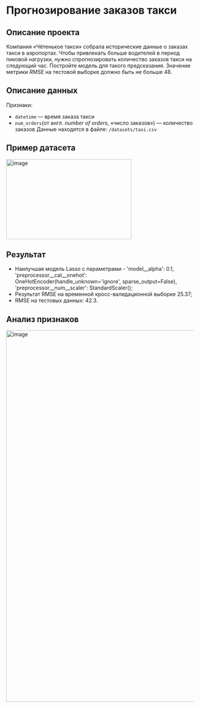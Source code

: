 # Прогнозирование заказов такси

## Описание проекта

Компания «Чётенькое такси» собрала исторические данные о заказах такси в аэропортах. Чтобы привлекать больше водителей в период пиковой нагрузки, нужно спрогнозировать количество заказов такси на следующий час.  Постройте модель для такого предсказания.
Значение метрики *RMSE* на тестовой выборке должно быть не больше 48.

## Описание данных

Признаки:
-	`datetime` — время заказа такси
-	`num_orders`(от англ. *number of orders*, «число заказов») — количество заказов
Данные находятся в файле: `/datasets/taxi.csv`

## Пример датасета
<img width="336" height="215" alt="image" src="https://github.com/user-attachments/assets/09008457-14b2-4dc5-8963-2839d69b6dc3" />

## Результат

- Наилучшая модель Lasso c параметрами - 'model__alpha': 0.1, 'preprocessor__cat__onehot': OneHotEncoder(handle_unknown='ignore', sparse_output=False), 'preprocessor__num__scaler': StandardScaler();
- Результат RMSE на временной кросс-валидационной выборке 25.37;
- RMSE на тестовых данных: 42.3.

## Анализ признаков

<img width="1752" height="998" alt="image" src="https://github.com/user-attachments/assets/903b32ec-bfaa-42a1-8d79-6bc943312b2b" />

